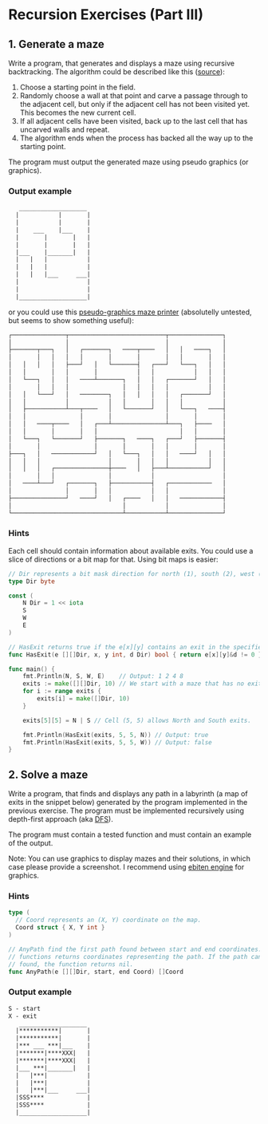 # Recursion Exercises (Part III)

## 1. Generate a maze

Write a program, that generates and displays a maze using recursive
backtracking. The algorithm could be described like this ([source]):

[source]: https://weblog.jamisbuck.org/2010/12/27/maze-generation-recursive-backtracking

1. Choose a starting point in the field.
2. Randomly choose a wall at that point and carve a passage through to the
   adjacent cell, but only if the adjacent cell has not been visited yet. This
   becomes the new current cell.
3. If all adjacent cells have been visited, back up to the last cell that has
   uncarved walls and repeat.
4. The algorithm ends when the process has backed all the way up to the
   starting point.

The program must output the generated maze using pseudo graphics (or graphics).

### Output example

```txt
   ___________________
  |           |       |
  |           |       |
  |    ___    |___    |
  |       |       |   |
  |       |       |   |
  |___    |_______|   |
  |   |   |           |
  |   |   |           |
  |   |   |___     ___|
  |                   |
  |                   |
  |___________________|
```

or you could use this [pseudo-graphics maze printer] (absolutelly untested, but
seems to show something useful):

[pseudo-graphics maze printer]: https://go.dev/play/p/voz2dTPjO7h

```txt
┌───────────────┬───────────────────────────┬───────────────┐
│               │                           │               │
├───────┬───┐   │   ┌───────┐   ────┬────   │   │   ────┐   │
│       │   │   │   │       │       │       │   │       │   │
│   │   │   │   ├───┘   │   └───────┤   ┌───┘   └───┐   │   │
│   │       │   │       │           │   │           │   │   │
│   └───┐   │   │   ────┴───────┐   │   │   ┌───────┘   │   │
│       │   │   │               │   │   │   │           │   │
│   │   └───┘   │   ────────┐   │   │   │   │   ┌───────┘   │
│   │           │           │   │       │   │   │           │
│   ├───────────┴───┬────   │   └───────┘   │   └───┐   ────┤
│   │               │       │               │       │       │
│   │   ────┬────   │   ┌───┴───────────────┴───┐   ├────   │
│   │       │       │   │                       │   │       │
│   └───┐   └───────┘   ├───────┐   ────┐   ┌───┘   ├───────┤
│       │               │       │       │   │       │       │
├───┐   │   ────────────┘   │   └───┐   │   │   ────┘   │   │
│   │   │                   │       │   │   │           │   │
│   │   │   ┌───────────────┼────   │   ├───┴───────────┘   │
│       │   │               │           │                   │
│   ────┴───┘   ┌───────┐   ├───────────┤   ┌────────────   │
│               │       │   │           │   │               │
├───────────────┘   ────┘   │   ┌────   │   │   ────────────┤
│                               │           │               │
└───────────────────────────────┴───────────┴───────────────┘
```

### Hints

Each cell should contain information about available exits. You could use a
slice of directions or a bit map for that. Using bit maps is easier:

```go
// Dir represents a bit mask direction for north (1), south (2), west (4) and east (8).
type Dir byte

const (
	N Dir = 1 << iota
	S
	W
	E
)

// HasExit returns true if the e[x][y] contains an exit in the specified direction.
func HasExit(e [][]Dir, x, y int, d Dir) bool { return e[x][y]&d != 0 }

func main() {
	fmt.Println(N, S, W, E)    // Output: 1 2 4 8
	exits := make([][]Dir, 10) // We start with a maze that has no exits.
	for i := range exits {
		exits[i] = make([]Dir, 10)
	}

	exits[5][5] = N | S // Cell (5, 5) allows North and South exits.

	fmt.Println(HasExit(exits, 5, 5, N)) // Output: true
	fmt.Println(HasExit(exits, 5, 5, W)) // Output: false
}
```

## 2. Solve a maze

Write a program, that finds and displays any path in a labyrinth (a map of
exits in the snippet below) generated by the program implemented in the previous
exercise. The program must be implemented recursively using depth-first approach
(aka [DFS]).

[DFS]: https://en.wikipedia.org/wiki/Depth-first_search

The program must contain a tested function and must contain an example of the
output.

Note: You can use graphics to display mazes and their solutions, in which case
please provide a screenshot. I recommend using [ebiten engine] for graphics.

[ebiten engine]: https://ebitengine.org/

### Hints

```go
type (
  // Coord represents an (X, Y) coordinate on the map.
  Coord struct { X, Y int }
)

// AnyPath find the first path found between start and end coordinates. The
// functions returns coordinates representing the path. If the path cannot be
// found, the function returns nil.
func AnyPath(e [][]Dir, start, end Coord) []Coord
```

### Output example

```txt
S - start
X - exit
   ___________________
  |***********|       |
  |***********|       |
  |*** ___ ***|___    |
  |*******|****XXX|   |
  |*******|****XXX|   |
  |___ ***|_______|   |
  |   |***|           |
  |   |***|           |
  |   |***|___     ___|
  |SSS****            |
  |SSS****            |
  |___________________|
```

